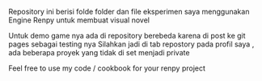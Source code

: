 Repository ini berisi folde folder dan file eksperimen saya menggunakan Engine Renpy untuk membuat visual novel

Untuk demo game nya ada di repository berebeda karena di post ke git pages sebagai testing nya
Silahkan jadi di tab repostory pada profil saya , ada beberapa proyek yang tidak di set menjadi private

Feel free to use my code / cookbook for your renpy project

